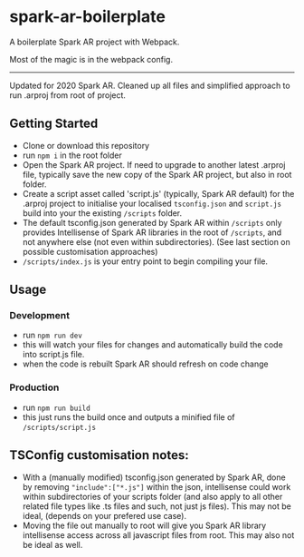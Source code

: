 # spark-ar-boilerplate
A boilerplate Spark AR project with Webpack.

Most of the magic is in the webpack config.

----

Updated for 2020 Spark AR. Cleaned up all files and simplified approach to run .arproj from root of project.

## Getting Started

- Clone or download this repository
- run `npm i` in the root folder
- Open the Spark AR project. If need to upgrade to another latest .arproj file, typically save the new copy of the Spark AR project, but also in root folder.
- Create a script asset called 'script.js' (typically, Spark AR default) for the .arproj project to initialise your localised `tsconfig.json` and `script.js` build into your the existing `/scripts` folder.
- The default tsconfig.json generated by Spark AR within `/scripts` only provides Intellisense of Spark AR libraries in the root of `/scripts`, and not anywhere else (not even within subdirectories). (See last section on possible customisation approaches)
- `/scripts/index.js` is your entry point to begin compiling your file.

## Usage

### Development
- run `npm run dev`
- this will watch your files for changes and automatically build the code into script.js file.
- when the code is rebuilt Spark AR should refresh on code change

### Production
- run `npm run build`
- this just runs the build once and outputs a minified file of `/scripts/script.js`

## TSConfig customisation notes:

- With a (manually modified) tsconfig.json generated by Spark AR, done by removing `"include":["*.js"]` within the json, intellisense could work within subdirectories of your scripts folder (and also apply to all other related file types like .ts files and such, not just js files). This may not be ideal, (depends on your prefered use case).
- Moving the file out manually to root will give you Spark  AR library intellisense access across all javascript files from root. This may also not be ideal as well.
